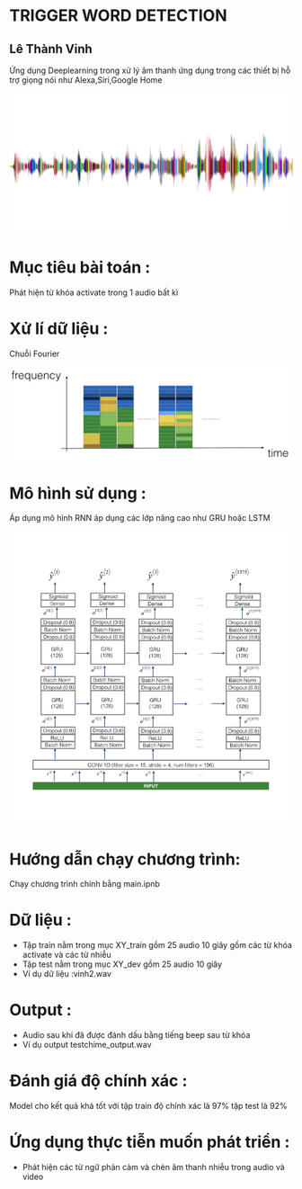 <h1>TRIGGER WORD DETECTION</h1>
<h2>Lê Thành Vinh</h2>
<p>Ứng dụng Deeplearning trong xử lý âm thanh ứng dụng trong các thiết bị hỗ trợ giọng nói như Alexa,Siri,Google Home</p>
<img src="images/sound.png">
<h1>Mục tiêu bài toán :</h1>
<p>Phát hiện từ khóa activate trong 1 audio bất kì</p>
<h1>Xử lí dữ liệu :</h1>
<p>Chuỗi Fourier</p>
<img src="images/spectrogram.png" alt="">
<h1>Mô hình sử dụng :</h1>
<p>Áp dụng mô hình RNN áp dụng các lớp nâng cao như GRU hoặc LSTM</p>
<img src="images/model.png" alt="">
<h1>Hướng dẫn chạy chương trình:</h1>
<p>Chạy chương trình chính bằng main.ipnb</p>
<h1>Dữ liệu :</h1>
<ul>
	<li>Tập train nằm trong mục XY_train gồm 25 audio 10 giây gồm các từ khóa activate và các từ nhiễu </li>
	<li>Tập test nằm trong mục XY_dev gồm 25 audio 10 giây</li>
	<li>Ví dụ dữ liệu :vinh2.wav</li>
</ul>
<h1>Output :</h1>
<ul>
	<li>Audio sau khi đã được đánh dấu bằng tiếng beep sau từ khóa</li>
	<li>Ví dụ output testchime_output.wav</li>
</ul>
<h1>Đánh giá độ chính xác :</h1>
<p>Model cho kết quả khá tốt với tập train độ chính xác là 97% tập test là 92%</p>
<h1>Ứng dụng thực tiễn muốn phát triển :</h1>
<ul>
	<li>Phát hiện các từ ngữ phản cảm và chèn âm thanh nhiễu trong audio và video </li>
</ul>



